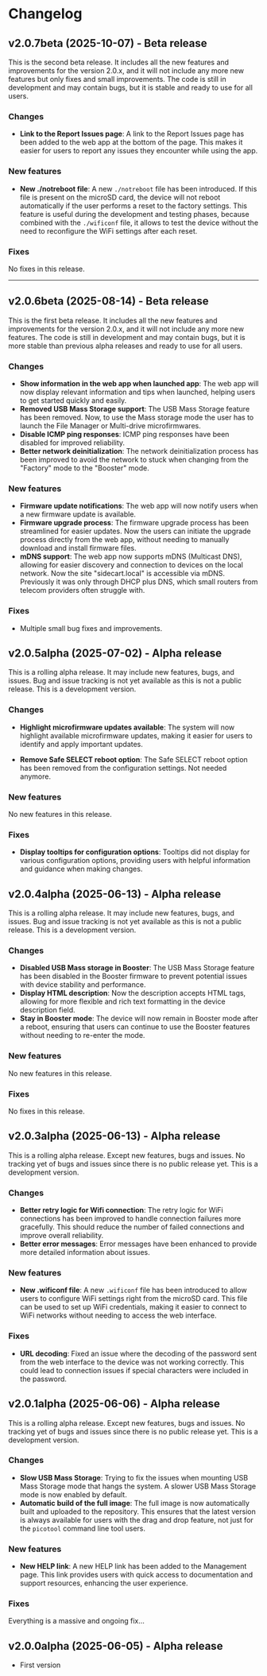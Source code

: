 # Changelog

## v2.0.7beta (2025-10-07) - Beta release

This is the second beta release. It includes all the new features and improvements for the version 2.0.x, and it will not include any more new features but only fixes and small improvements. The code is still in development and may contain bugs, but it is stable and ready to use for all users.

### Changes
- **Link to the Report Issues page**: A link to the Report Issues page has been added to the web app at the bottom of the page. This makes it easier for users to report any issues they encounter while using the app.

### New features
- **New ./notreboot file**: A new `./notreboot` file has been introduced. If this file is present on the microSD card, the device will not reboot automatically if the user performs a reset to the factory settings. This feature is useful during the development and testing phases, because combined with the `./wificonf` file, it allows to test the device without the need to reconfigure the WiFi settings after each reset.

### Fixes
No fixes in this release.

---

## v2.0.6beta (2025-08-14) - Beta release

This is the first beta release. It includes all the new features and improvements for the version 2.0.x, and it will not include any more new features. The code is still in development and may contain bugs, but it is more stable than previous alpha releases and ready to use for all users.

### Changes
- **Show information in the web app when launched app**: The web app will now display relevant information and tips when launched, helping users to get started quickly and easily.
- **Removed USB Mass Storage support**: The USB Mass Storage feature has been removed. Now, to use the Mass storage mode the user has to launch the File Manager or Multi-drive microfirmwares.
- **Disable ICMP ping responses**: ICMP ping responses have been disabled for improved reliability.
- **Better network deinitialization**: The network deinitialization process has been improved to avoid the network to stuck when changing from the "Factory" mode to the "Booster" mode.

### New features
- **Firmware update notifications**: The web app will now notify users when a new firmware update is available.
- **Firmware upgrade process**: The firmware upgrade process has been streamlined for easier updates. Now the users can initiate the upgrade process directly from the web app, without needing to manually download and install firmware files.
- **mDNS support**: The web app now supports mDNS (Multicast DNS), allowing for easier discovery and connection to devices on the local network. Now the site "sidecart.local" is accessible via mDNS. Previously it was only through DHCP plus DNS, which small routers from telecom providers often struggle with.

### Fixes
- Multiple small bug fixes and improvements.

## v2.0.5alpha (2025-07-02) - Alpha release

This is a rolling alpha release. It may include new features, bugs, and issues. Bug and issue tracking is not yet available as this is not a public release. This is a development version.

### Changes
- **Highlight microfirmware updates available**: The system will now highlight available microfirmware updates, making it easier for users to identify and apply important updates.

- **Remove Safe SELECT reboot option**: The Safe SELECT reboot option has been removed from the configuration settings. Not needed anymore.

### New features
No new features in this release.

### Fixes
- **Display tooltips for configuration options**: Tooltips did not display for various configuration options, providing users with helpful information and guidance when making changes.

## v2.0.4alpha (2025-06-13) - Alpha release

This is a rolling alpha release. It may include new features, bugs, and issues. Bug and issue tracking is not yet available as this is not a public release. This is a development version.

### Changes
- **Disabled USB Mass storage in Booster**: The USB Mass Storage feature has been disabled in the Booster firmware to prevent potential issues with device stability and performance.
- **Display HTML description**: Now the description accepts HTML tags, allowing for more flexible and rich text formatting in the device description field.
- **Stay in Booster mode**: The device will now remain in Booster mode after a reboot, ensuring that users can continue to use the Booster features without needing to re-enter the mode.

### New features
No new features in this release.

### Fixes
No fixes in this release.

## v2.0.3alpha (2025-06-13) - Alpha release

This is a rolling alpha release. Except new features, bugs and issues. No tracking yet of bugs and issues since there is no public release yet. This is a development version.

### Changes
- **Better retry logic for Wifi connection**: The retry logic for WiFi connections has been improved to handle connection failures more gracefully. This should reduce the number of failed connections and improve overall reliability.
- **Better error messages**: Error messages have been enhanced to provide more detailed information about issues.

### New features
- **New .wificonf file**: A new `.wificonf` file has been introduced to allow users to configure WiFi settings right from the microSD card. This file can be used to set up WiFi credentials, making it easier to connect to WiFi networks without needing to access the web interface.

### Fixes
- **URL decoding**: Fixed an issue where the decoding of the password sent from the web interface to the device was not working correctly. This could lead to connection issues if special characters were included in the password.

## v2.0.1alpha (2025-06-06) - Alpha release

This is a rolling alpha release. Except new features, bugs and issues. No tracking yet of bugs and issues since there is no public release yet. This is a development version.

### Changes
- **Slow USB Mass Storage**: Trying to fix the issues when mounting USB Mass Storage mode that hangs the system. A slower USB Mass Storage mode is now enabled by default.
- **Automatic build of the full image**: The full image is now automatically built and uploaded to the repository. This ensures that the latest version is always available for users with the drag and drop feature, not just for the `picotool` command line tool users.

### New features
- **New HELP link**: A new HELP link has been added to the Management page. This link provides users with quick access to documentation and support resources, enhancing the user experience.

### Fixes
Everything is a massive and ongoing fix...

## v2.0.0alpha (2025-06-05) - Alpha release
- First version
